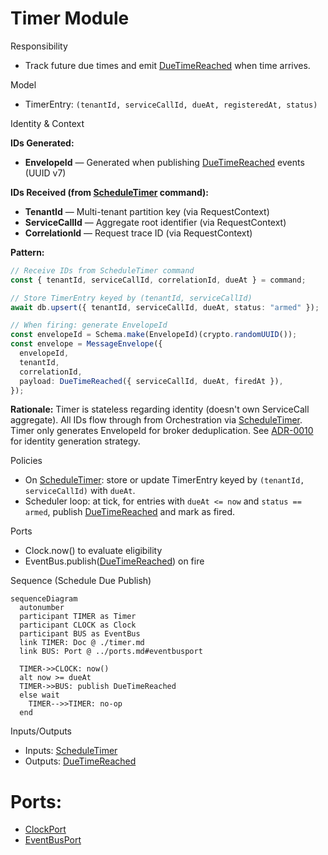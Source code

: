 # Timer Module

Responsibility

- Track future due times and emit [DueTimeReached] when time arrives.

Model

- TimerEntry: `(tenantId, serviceCallId, dueAt, registeredAt, status)`

Identity & Context

**IDs Generated:**

- **EnvelopeId** — Generated when publishing [DueTimeReached] events (UUID v7)

**IDs Received (from [ScheduleTimer] command):**

- **TenantId** — Multi-tenant partition key (via RequestContext)
- **ServiceCallId** — Aggregate root identifier (via RequestContext)
- **CorrelationId** — Request trace ID (via RequestContext)

**Pattern:**

```typescript
// Receive IDs from ScheduleTimer command
const { tenantId, serviceCallId, correlationId, dueAt } = command;

// Store TimerEntry keyed by (tenantId, serviceCallId)
await db.upsert({ tenantId, serviceCallId, dueAt, status: "armed" });

// When firing: generate EnvelopeId
const envelopeId = Schema.make(EnvelopeId)(crypto.randomUUID());
const envelope = MessageEnvelope({
  envelopeId,
  tenantId,
  correlationId,
  payload: DueTimeReached({ serviceCallId, dueAt, firedAt }),
});
```

**Rationale:** Timer is stateless regarding identity (doesn't own ServiceCall aggregate). All IDs flow through from Orchestration via [ScheduleTimer]. Timer only generates EnvelopeId for broker deduplication. See [ADR-0010][] for identity generation strategy.

Policies

- On [ScheduleTimer]: store or update TimerEntry keyed by `(tenantId, serviceCallId)` with `dueAt`.
- Scheduler loop: at tick, for entries with `dueAt <= now` and `status == armed`, publish [DueTimeReached] and mark as fired.

Ports

- Clock.now() to evaluate eligibility
- EventBus.publish([DueTimeReached]) on fire

Sequence (Schedule Due Publish)

```mermaid
sequenceDiagram
  autonumber
  participant TIMER as Timer
  participant CLOCK as Clock
  participant BUS as EventBus
  link TIMER: Doc @ ./timer.md
  link BUS: Port @ ../ports.md#eventbusport

  TIMER->>CLOCK: now()
  alt now >= dueAt
  TIMER->>BUS: publish DueTimeReached
  else wait
    TIMER-->>TIMER: no-op
  end
```

Inputs/Outputs

- Inputs: [ScheduleTimer]
- Outputs: [DueTimeReached]

# Ports:

- [ClockPort]
- [EventBusPort]

[ScheduleTimer]: ../messages.md#scheduletimer
[DueTimeReached]: ../messages.md#duetimereached

<!-- ADRs -->

[ADR-0010]: ../../decisions/ADR-0010-identity.md
[DueTimeReached]: ../messages.md#duetimereached
[ClockPort]: ../ports.md#clockport
[EventBusPort]: ../ports.md#eventbusport
